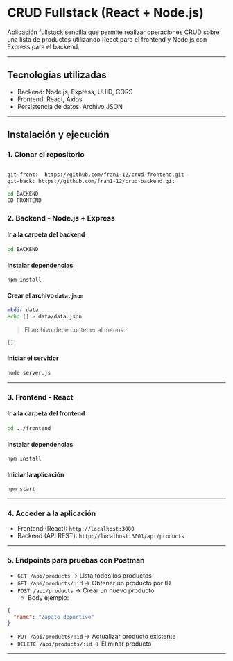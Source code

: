 # CRUD Fullstack (React + Node.js)

Aplicación fullstack sencilla que permite realizar operaciones CRUD sobre una lista de productos utilizando React para el frontend y Node.js con Express para el backend.

---

## Tecnologías utilizadas
- Backend: Node.js, Express, UUID, CORS
- Frontend: React, Axios
- Persistencia de datos: Archivo JSON

---

## Instalación y ejecución

### 1. Clonar el repositorio
```bash

git-front:  https://github.com/fran1-12/crud-frontend.git
git-back: https://github.com/fran1-12/crud-backend.git

cd BACKEND
CD FRONTEND
```

### 2. Backend - Node.js + Express

#### Ir a la carpeta del backend
```bash
cd BACKEND
```

#### Instalar dependencias
```bash
npm install
```

####  Crear el archivo `data.json`
```bash
mkdir data
echo [] > data/data.json
```

> El archivo debe contener al menos:
```json
[]
```

#### Iniciar el servidor
```bash
node server.js
```

---

### 3. Frontend - React

####  Ir a la carpeta del frontend
```bash
cd ../frontend
```

####  Instalar dependencias
```bash
npm install
```

####  Iniciar la aplicación
```bash
npm start
```

---

### 4. Acceder a la aplicación

- Frontend (React): `http://localhost:3000`
- Backend (API REST): `http://localhost:3001/api/products`

---

### 5. Endpoints para pruebas con Postman

- `GET /api/products` → Lista todos los productos
- `GET /api/products/:id` → Obtener un producto por ID
- `POST /api/products` → Crear un nuevo producto
  - Body ejemplo:
```json
{
  "name": "Zapato deportivo"
}
```
- `PUT /api/products/:id` → Actualizar producto existente
- `DELETE /api/products/:id` → Eliminar producto

---

